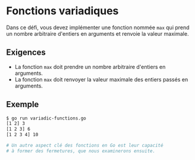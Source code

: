 # Fonctions variadiques

Dans ce défi, vous devez implémenter une fonction nommée `max` qui prend un nombre arbitraire d'entiers en arguments et renvoie la valeur maximale.

## Exigences

- La fonction `max` doit prendre un nombre arbitraire d'entiers en arguments.
- La fonction `max` doit renvoyer la valeur maximale des entiers passés en arguments.

## Exemple

```sh
$ go run variadic-functions.go
[1 2] 3
[1 2 3] 6
[1 2 3 4] 10

# Un autre aspect clé des fonctions en Go est leur capacité
# à former des fermetures, que nous examinerons ensuite.
```
